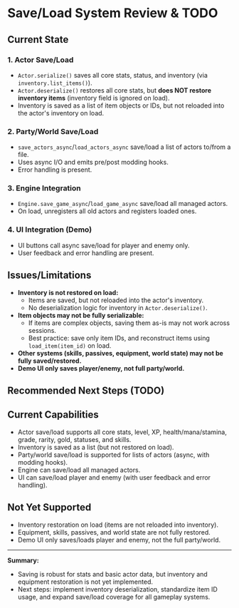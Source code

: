 # Save/Load System Review & TODO

## Current State

### 1. Actor Save/Load
- `Actor.serialize()` saves all core stats, status, and inventory (via `inventory.list_items()`).
- `Actor.deserialize()` restores all core stats, but **does NOT restore inventory items** (inventory field is ignored on load).
- Inventory is saved as a list of item objects or IDs, but not reloaded into the actor's inventory on load.

### 2. Party/World Save/Load
- `save_actors_async`/`load_actors_async` save/load a list of actors to/from a file.
- Uses async I/O and emits pre/post modding hooks.
- Error handling is present.

### 3. Engine Integration
- `Engine.save_game_async`/`load_game_async` save/load all managed actors.
- On load, unregisters all old actors and registers loaded ones.

### 4. UI Integration (Demo)
- UI buttons call async save/load for player and enemy only.
- User feedback and error handling are present.

## Issues/Limitations
- **Inventory is not restored on load:**
  - Items are saved, but not reloaded into the actor's inventory.
  - No deserialization logic for inventory in `Actor.deserialize()`.
- **Item objects may not be fully serializable:**
  - If items are complex objects, saving them as-is may not work across sessions.
  - Best practice: save only item IDs, and reconstruct items using `load_item(item_id)` on load.
- **Other systems (skills, passives, equipment, world state) may not be fully saved/restored.**
- **Demo UI only saves player/enemy, not full party/world.**

## Recommended Next Steps (TODO)

## Current Capabilities

- Actor save/load supports all core stats, level, XP, health/mana/stamina, grade, rarity, gold, statuses, and skills.
- Inventory is saved as a list (but not restored on load).
- Party/world save/load is supported for lists of actors (async, with modding hooks).
- Engine can save/load all managed actors.
- UI can save/load player and enemy (with user feedback and error handling).

## Not Yet Supported

- Inventory restoration on load (items are not reloaded into inventory).
- Equipment, skills, passives, and world state are not fully restored.
- Demo UI only saves/loads player and enemy, not the full party/world.

---

**Summary:**
- Saving is robust for stats and basic actor data, but inventory and equipment restoration is not yet implemented.
- Next steps: implement inventory deserialization, standardize item ID usage, and expand save/load coverage for all gameplay systems.
